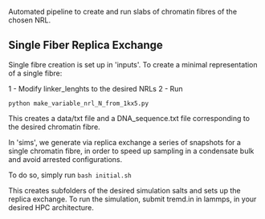Automated pipeline to create and run slabs of chromatin fibres of the chosen NRL.

## Single Fiber Replica Exchange

Single fibre creation is set up in 'inputs'. To create a minimal representation of a single fibre:

1 - Modify linker_lenghts to the desired NRLs
2 - Run 
```
python make_variable_nrl_N_from_1kx5.py
```

This creates a data/txt file and a DNA_sequence.txt file corresponding to the desired chromatin fibre. 

In 'sims', we generate via replica exchange a series of snapshots for a single chromatin fibre, in order to speed up sampling in a condensate bulk and avoid arrested configurations.

To do so, simply run ```bash initial.sh```

This creates subfolders of the desired simulation salts and sets up the replica exchange. To run the simulation, submit tremd.in in lammps, in your desired HPC architecture. 


